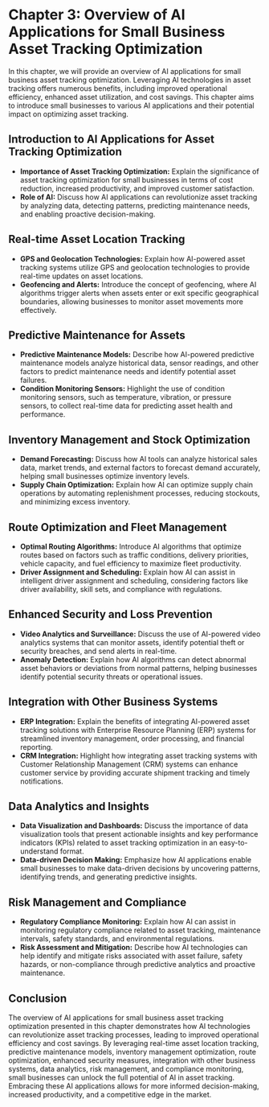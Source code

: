 Chapter 3: Overview of AI Applications for Small Business Asset Tracking Optimization
=====================================================================================

In this chapter, we will provide an overview of AI applications for small business asset tracking optimization. Leveraging AI technologies in asset tracking offers numerous benefits, including improved operational efficiency, enhanced asset utilization, and cost savings. This chapter aims to introduce small businesses to various AI applications and their potential impact on optimizing asset tracking.

Introduction to AI Applications for Asset Tracking Optimization
---------------------------------------------------------------

* **Importance of Asset Tracking Optimization:** Explain the significance of asset tracking optimization for small businesses in terms of cost reduction, increased productivity, and improved customer satisfaction.
* **Role of AI:** Discuss how AI applications can revolutionize asset tracking by analyzing data, detecting patterns, predicting maintenance needs, and enabling proactive decision-making.

Real-time Asset Location Tracking
---------------------------------

* **GPS and Geolocation Technologies:** Explain how AI-powered asset tracking systems utilize GPS and geolocation technologies to provide real-time updates on asset locations.
* **Geofencing and Alerts:** Introduce the concept of geofencing, where AI algorithms trigger alerts when assets enter or exit specific geographical boundaries, allowing businesses to monitor asset movements more effectively.

Predictive Maintenance for Assets
---------------------------------

* **Predictive Maintenance Models:** Describe how AI-powered predictive maintenance models analyze historical data, sensor readings, and other factors to predict maintenance needs and identify potential asset failures.
* **Condition Monitoring Sensors:** Highlight the use of condition monitoring sensors, such as temperature, vibration, or pressure sensors, to collect real-time data for predicting asset health and performance.

Inventory Management and Stock Optimization
-------------------------------------------

* **Demand Forecasting:** Discuss how AI tools can analyze historical sales data, market trends, and external factors to forecast demand accurately, helping small businesses optimize inventory levels.
* **Supply Chain Optimization:** Explain how AI can optimize supply chain operations by automating replenishment processes, reducing stockouts, and minimizing excess inventory.

Route Optimization and Fleet Management
---------------------------------------

* **Optimal Routing Algorithms:** Introduce AI algorithms that optimize routes based on factors such as traffic conditions, delivery priorities, vehicle capacity, and fuel efficiency to maximize fleet productivity.
* **Driver Assignment and Scheduling:** Explain how AI can assist in intelligent driver assignment and scheduling, considering factors like driver availability, skill sets, and compliance with regulations.

Enhanced Security and Loss Prevention
-------------------------------------

* **Video Analytics and Surveillance:** Discuss the use of AI-powered video analytics systems that can monitor assets, identify potential theft or security breaches, and send alerts in real-time.
* **Anomaly Detection:** Explain how AI algorithms can detect abnormal asset behaviors or deviations from normal patterns, helping businesses identify potential security threats or operational issues.

Integration with Other Business Systems
---------------------------------------

* **ERP Integration:** Explain the benefits of integrating AI-powered asset tracking solutions with Enterprise Resource Planning (ERP) systems for streamlined inventory management, order processing, and financial reporting.
* **CRM Integration:** Highlight how integrating asset tracking systems with Customer Relationship Management (CRM) systems can enhance customer service by providing accurate shipment tracking and timely notifications.

Data Analytics and Insights
---------------------------

* **Data Visualization and Dashboards:** Discuss the importance of data visualization tools that present actionable insights and key performance indicators (KPIs) related to asset tracking optimization in an easy-to-understand format.
* **Data-driven Decision Making:** Emphasize how AI applications enable small businesses to make data-driven decisions by uncovering patterns, identifying trends, and generating predictive insights.

Risk Management and Compliance
------------------------------

* **Regulatory Compliance Monitoring:** Explain how AI can assist in monitoring regulatory compliance related to asset tracking, maintenance intervals, safety standards, and environmental regulations.
* **Risk Assessment and Mitigation:** Describe how AI technologies can help identify and mitigate risks associated with asset failure, safety hazards, or non-compliance through predictive analytics and proactive maintenance.

Conclusion
----------

The overview of AI applications for small business asset tracking optimization presented in this chapter demonstrates how AI technologies can revolutionize asset tracking processes, leading to improved operational efficiency and cost savings. By leveraging real-time asset location tracking, predictive maintenance models, inventory management optimization, route optimization, enhanced security measures, integration with other business systems, data analytics, risk management, and compliance monitoring, small businesses can unlock the full potential of AI in asset tracking. Embracing these AI applications allows for more informed decision-making, increased productivity, and a competitive edge in the market.
